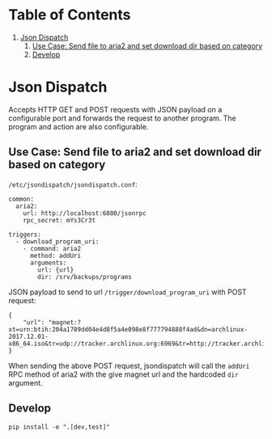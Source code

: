 
# Table of Contents

1.  [Json Dispatch](#org109eefd)
    1.  [Use Case: Send file to aria2 and set download dir based on category](#org0d276be)
    2.  [Develop](#org24cb46a)


<a id="org109eefd"></a>

# Json Dispatch

Accepts HTTP GET and POST requests with JSON payload on a configurable port and
forwards the request to another program. The program and action are also
configurable.


<a id="org0d276be"></a>

## Use Case: Send file to aria2 and set download dir based on category

`/etc/jsondispatch/jsondispatch.conf`:

    common:
      aria2:
        url: http://localhost:6800/jsonrpc
        rpc_secret: mYs3Cr3t
    
    triggers:
      - download_program_uri:
        - command: aria2
          method: addUri
          arguments:
            url: {url}
            dir: /srv/backups/programs

JSON payload to send to url `/trigger/download_program_uri` with POST request:

    {
        "url": "magnet:?xt=urn:btih:204a1789dd04e4d8f5a4e098e8f777794888f4ad&dn=archlinux-2017.12.01-x86_64.iso&tr=udp://tracker.archlinux.org:6969&tr=http://tracker.archlinux.org:6969/announce"
    }

When sending the above POST request, jsondispatch will call the `addUri` RPC
method of aria2 with the give magnet url and the hardcoded `dir` argument.


<a id="org24cb46a"></a>

## Develop

    pip install -e ".[dev,test]"

